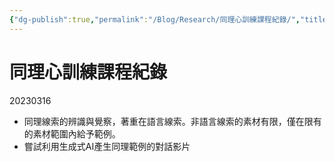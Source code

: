 ```yaml
---
{"dg-publish":true,"permalink":"/Blog/Research/同理心訓練課程紀錄/","title":"同理心訓練課程紀錄","tags":["blog","empathy/course"],"created":"2023-03-16","updated":""}
---
```



# 同理心訓練課程紀錄

20230316 
- 同理線索的辨識與覺察，著重在語言線索。非語言線索的素材有限，僅在限有的素材範圍內給予範例。
- 嘗試利用生成式AI產生同理範例的對話影片